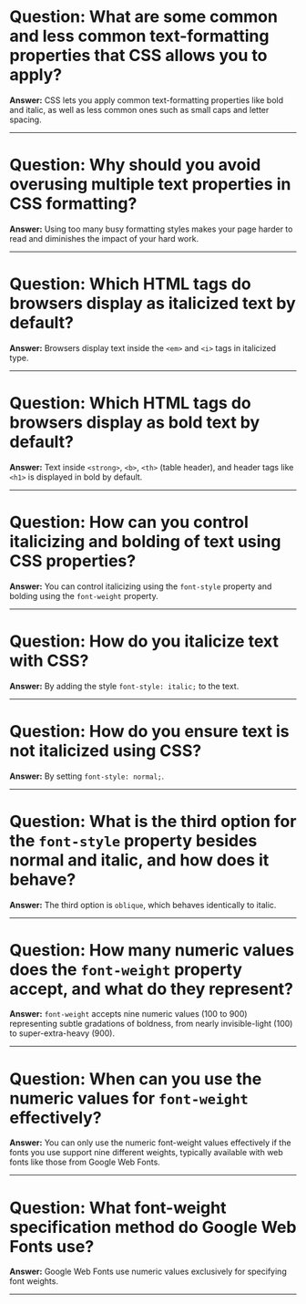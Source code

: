# Question: What are some common and less common text-formatting properties that CSS allows you to apply?

**Answer:**
CSS lets you apply common text-formatting properties like bold and italic, as well as less common ones such as small caps and letter spacing.

---

# Question: Why should you avoid overusing multiple text properties in CSS formatting?

**Answer:**
Using too many busy formatting styles makes your page harder to read and diminishes the impact of your hard work.

---

# Question: Which HTML tags do browsers display as italicized text by default?

**Answer:**
Browsers display text inside the `<em>` and `<i>` tags in italicized type.

---

# Question: Which HTML tags do browsers display as bold text by default?

**Answer:**
Text inside `<strong>`, `<b>`, `<th>` (table header), and header tags like `<h1>` is displayed in bold by default.

---

# Question: How can you control italicizing and bolding of text using CSS properties?

**Answer:**
You can control italicizing using the `font-style` property and bolding using the `font-weight` property.

---

# Question: How do you italicize text with CSS?

**Answer:**
By adding the style `font-style: italic;` to the text.

---

# Question: How do you ensure text is not italicized using CSS?

**Answer:**
By setting `font-style: normal;`.

---

# Question: What is the third option for the `font-style` property besides normal and italic, and how does it behave?

**Answer:**
The third option is `oblique`, which behaves identically to italic.

---

# Question: How many numeric values does the `font-weight` property accept, and what do they represent?

**Answer:**
`font-weight` accepts nine numeric values (100 to 900) representing subtle gradations of boldness, from nearly invisible-light (100) to super-extra-heavy (900).

---

# Question: When can you use the numeric values for `font-weight` effectively?

**Answer:**
You can only use the numeric font-weight values effectively if the fonts you use support nine different weights, typically available with web fonts like those from Google Web Fonts.

---

# Question: What font-weight specification method do Google Web Fonts use?

**Answer:**
Google Web Fonts use numeric values exclusively for specifying font weights.

---

